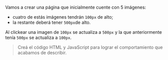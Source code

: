 Vamos a crear una página que inicialmente cuente con 5 imágenes:

- cuatro de estás imágenes tendrán `100px` de alto;
- la restante deberá tener `500px`de alto.

Al clickear una imagen de `100px` se actualiza a `500px` y la que anteriormente tenía `500px` se actualiza a `100px`.

> Creá el código HTML y JavaScript para lograr el comportamiento que acabamos de describir.

